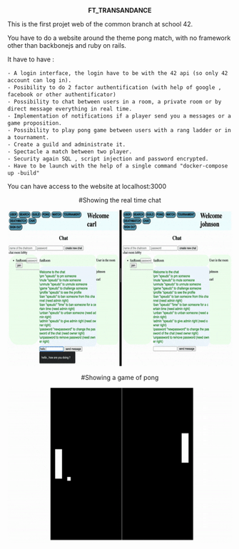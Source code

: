 <p align="center"><strong>FT_TRANSANDANCE</strong><p/>

This is the first projet web of the common branch at school 42.

You have to do a website around the theme pong match, with no framework other than backbonejs and ruby on rails.

It have to have :

    - A login interface, the login have to be with the 42 api (so only 42 account can log in).
    - Posibility to do 2 factor authentification (with help of google , facebook or other authentificator)
    - Possibility to chat between users in a room, a private room or by direct message everything in real time.
    - Implementation of notifications if a player send you a messages or a game proposition.
    - Possibility to play pong game between users with a rang ladder or in a tournament.
    - Create a guild and administrate it.
    - Spectacle a match between two player.
    - Security again SQL , script injection and password encrypted.
    - Have to be launch with the help of a single command "docker-compose up -build"


You can have access to the website at localhost:3000

<p align="center"> #Showing the real time chat<p/>
<p align="center">
<img src="chat.gif" width="700" height="350" />
<p/>

<p align="center"> #Showing a game of pong<p/>
<p align="center"> 
<img src="pong.gif" width="700" height="350"/>
<p/>
